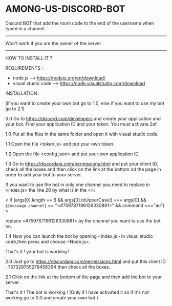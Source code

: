 # AMONG-US-DISCORD-BOT
Discord BOT that add the room code to the end of the username when typed in a channel.

____________________________________________________________________________


Won't work if you are the owner of the server

____________________________________________________________________________



HOW TO INSTALL IT ?

REQUIREMENTS :
* node.js --> https://nodejs.org/en/download/
* visual studio code --> https://code.visualstudio.com/download

INSTALLATION :    

(if you want to create your own bot go to 1.0, else if you want to use my bot go to 2.1)

0.0 Go to https://discord.com/developers and create your application and your bot. Find your application ID and your token. You must activate 2af.

1.0 Put all the files in the same folder and open it with visual studio code.

1.1 Open the file <token.js> and put your own token.

1.2 Open the file <config.json> and put your own application ID.

1.3 Go to https://discordapi.com/permissions.html and put your client ID, check all the boxes and then click on the link at the bottom od the page in order to add your bot to your server.

If you want to use the bot in only one channel you need to replace in <index.js> the line 20 by what is in the <>:

<    if (args[0].length == 6 &&  args[0].toUpperCase() === args[0] && `${message.channel}` == "<#759787196126330881>" && command ==="au") >

replace <#759787196126330881> by the channel you want to use the bot on.


1.4 Now you can launch the bot by opening <index.js> in visual studio code,then press <F5> and choose <Node.js>.


That's it ! your bot is working !

2.0 Just go to https://discordapi.com/permissions.html and put this client ID : 757329755279458394 then check all the boxes.

2.1 Click on the link at the bottom of the page and then add the bot to your server.


That's it ! The bot is working ! (Only if I have activated it so if it's not working go to 0.0 and create your own bot.)
